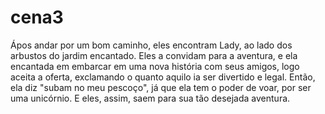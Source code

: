# cena3

Ápos andar por um bom caminho, eles encontram Lady, ao lado dos arbustos do jardim encantado. Eles a convidam para a aventura, e ela encantada em embarcar em uma nova história com seus amigos, logo aceita a oferta, exclamando o quanto aquilo ia ser divertido e legal. Então, ela diz "subam no meu pescoço", já que ela tem o poder de voar, por ser uma unicórnio. E eles, assim, saem para sua tão desejada aventura.